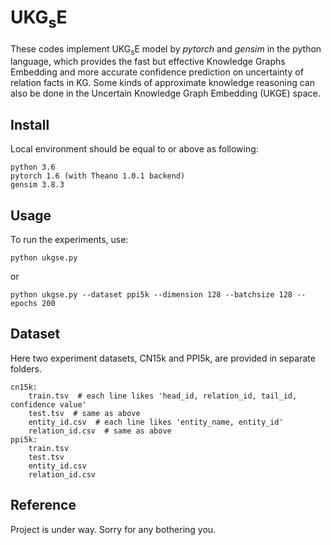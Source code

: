 # UKG<sub>s</sub>E
These codes implement UKG<sub>s</sub>E model by *pytorch* and *gensim* in the python language, which provides the fast but effective Knowledge Graphs Embedding and more accurate confidence prediction on uncertainty of relation facts in KG. Some kinds of approximate knowledge reasoning can also be done in the Uncertain Knowledge Graph Embedding (UKGE) space. 

## Install
Local environment should be equal to or above as following:

    python 3.6
    pytorch 1.6 (with Theano 1.0.1 backend)
    gensim 3.8.3

## Usage
To run the experiments, use:

    python ukgse.py
    
or 

    python ukgse.py --dataset ppi5k --dimension 128 --batchsize 128 --epochs 200
    
## Dataset
Here two experiment datasets, CN15k and PPI5k, are provided in separate folders.

    cn15k:
        train.tsv  # each line likes 'head_id, relation_id, tail_id, confidence value'
        test.tsv  # same as above
        entity_id.csv  # each line likes 'entity_name, entity_id'
        relation_id.csv  # same as above
    ppi5k:
        train.tsv
        test.tsv
        entity_id.csv
        relation_id.csv

## Reference
Project is under way. Sorry for any bothering you.
